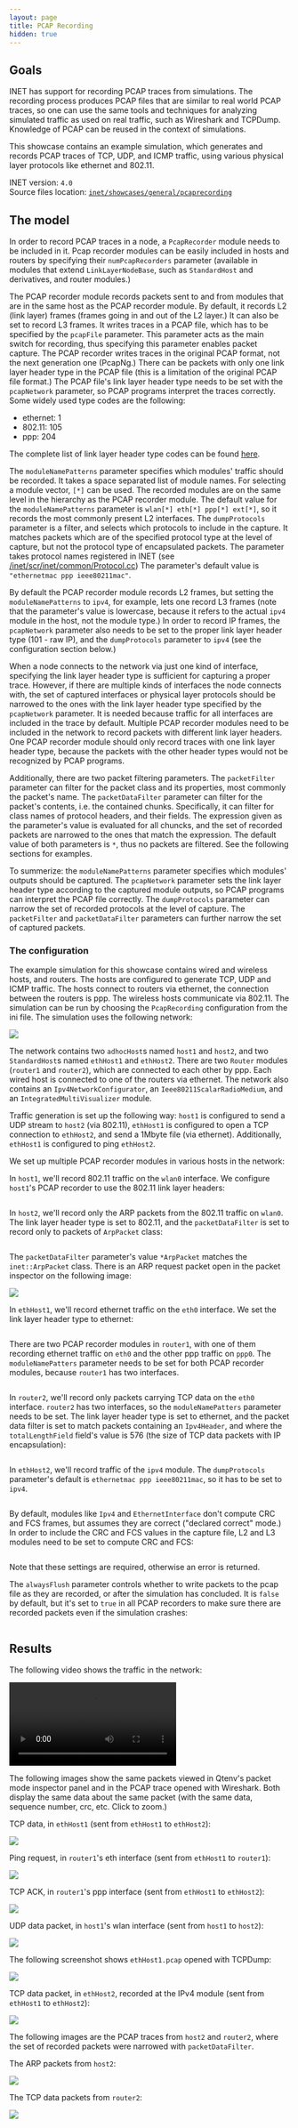 ```yaml
---
layout: page
title: PCAP Recording
hidden: true
---
```


## Goals

INET has support for recording PCAP traces from simulations. The recording
process produces PCAP files that are similar to real world PCAP traces,
so one can use the same tools and techniques for analyzing simulated traffic
as used on real traffic, such as Wireshark and TCPDump. Knowledge of PCAP
can be reused in the context of simulations.

This showcase contains an example simulation, which generates and records
PCAP traces of TCP, UDP, and ICMP traffic, using various physical layer protocols
like ethernet and 802.11.

INET version: `4.0`<br>
Source files location: <a href="https://github.com/inet-framework/inet-showcases/tree/master/general/pcaprecording" target="_blank">`inet/showcases/general/pcaprecording`</a>

## The model

In order to record PCAP traces in a node, a `PcapRecorder` module needs to be
included in it. Pcap recorder modules can be easily included in hosts and routers
by specifying their `numPcapRecorders` parameter (available in modules that extend
`LinkLayerNodeBase`, such as  `StandardHost` and derivatives, and router modules.)

The PCAP recorder module records packets sent to and from modules that are in the
same host as the PCAP recorder module. By default, it records L2 (link layer) frames
(frames going in and out of the L2 layer.) It can also be set to record L3 frames.
It writes traces in a PCAP file, which has to be specified by the `pcapFile` parameter.
This parameter acts as the main switch for recording, thus specifying this parameter
enables packet capture. <!--The pcap recorder module also creates TCPDump-like output
on the module log, if the `verbose` parameter is set to `true`.
TODO: enable when its working-->
The PCAP recorder writes traces in the original PCAP format, not the next generation one (PcapNg.)
There can be packets with only one link layer header type in the PCAP file (this is a limitation
of the original PCAP file format.) The PCAP file's link layer header type needs to be set
with the `pcapNetwork` parameter, so PCAP programs interpret the traces correctly.
Some widely used type codes are the following:

- ethernet: 1
- 802.11: 105
- ppp: 204

The complete list of link layer header type codes can be found
<a href="http://www.tcpdump.org/linktypes.html" target="_blank">here</a>.

The `moduleNamePatterns` parameter specifies which modules' traffic should be recorded.
It takes a space separated list of module names. <!--`TODO: which modules' output ?`-->
For selecting a module vector, `[*]` can be used. The recorded modules are on the
same level in the hierarchy as the PCAP recorder module. The default value for the
`moduleNamePatterns` parameter is `wlan[*] eth[*] ppp[*] ext[*]`, so it records
the most commonly present L2 interfaces. The `dumpProtocols` parameter is a filter,
and selects which protocols to include in the capture. It matches packets which
are of the specified protocol type at the level of capture, but not the protocol type
of encapsulated packets. The parameter takes protocol names registered in INET
(see <a href="https://github.com/inet-framework/inet/blob/master/src/inet/common/Protocol.cc" target="_blank">/inet/scr/inet/common/Protocol.cc</a>)
The parameter's default value is `"ethernetmac ppp ieee80211mac"`.

By default the PCAP recorder module records L2 frames, but setting the `moduleNamePatterns`
to `ipv4`, for example, lets one record L3 frames (note that the parameter's value is lowercase,
because it refers to the actual `ipv4` module in the host, not the module type.)
In order to record IP frames, the `pcapNetwork` parameter also needs to be set to the
proper link layer header type (101 - raw IP), and the `dumpProtocols` parameter to `ipv4`
(see the configuration section below.)

When a node connects to the network via just one kind of interface, specifying the
link layer header type is sufficient for capturing a proper trace. However,
if there are multiple kinds of interfaces the node connects with, the set of captured interfaces
or physical layer protocols should be narrowed to the ones with the link layer header type
specified by the `pcapNetwork` parameter. It is needed because traffic for all interfaces
are included in the trace by default. Multiple PCAP recorder modules need to be included
in the network to record packets with different link layer headers. One PCAP recorder module
should only record traces with one link layer header type, because the packets with the
other header types would not be recognized by PCAP programs.

Additionally, there are two packet filtering parameters. The `packetFilter` parameter
can filter for the packet class and its properties, most commonly the packet's name.
The `packetDataFilter` parameter can filter for the packet's contents,
i.e. the contained chunks. Specifically, it can filter for class names of protocol headers,
and their fields. The expression given as the parameter's value is evaluated for all chuncks,
and the set of recorded packets are narrowed to the ones that match the expression.
The default value of both parameters is `*`, thus no packets are filtered.
See the following sections for examples.

To summerize: the `moduleNamePatterns` parameter specifies which modules' outputs should be captured.
The `pcapNetwork` parameter sets the link layer header type according to the captured module outputs,
so PCAP programs can interpret the PCAP file correctly. The `dumpProtocols` parameter can narrow
the set of recorded protocols at the level of capture. The `packetFilter` and `packetDataFilter`
parameters can further narrow the set of captured packets.
<!-- TODO: not sure this is needed -->

### The configuration

The example simulation for this showcase contains wired and wireless hosts, and routers.
The hosts are configured to generate TCP, UDP and ICMP traffic. The hosts connect to routers
via ethernet, the connection between the routers is ppp. The wireless hosts communicate via 802.11.
The simulation can be run by choosing the `PcapRecording` configuration from the ini file.
The simulation uses the following network:

<img class="screen" src="network2.png">

The network contains two `adhocHost`s named `host1` and `host2`, and two `StandardHost`s
named `ethHost1` and `ethHost2`. There are two `Router` modules (`router1` and `router2`),
which are connected to each other by ppp. Each wired host is connected to one of the routers
via ethernet. The network also contains an `Ipv4NetworkConfigurator`,
an `Ieee80211ScalarRadioMedium`, and an `IntegratedMultiVisualizer` module.

Traffic generation is set up the following way:
`host1` is configured to send a UDP stream to `host2` (via 802.11),
`ethHost1` is configured to open a TCP connection to `ethHost2`,
and send a 1Mbyte file (via ethernet). Additionally, `ethHost1` is configured to ping `ethHost2`.

<!-- V1

There are `PcapRecorder` modules added to `host1`, `host2`, `ethHost1`,
`router1`, and `router2`. The keys in the ini file pertaining to PCAP recording
configuration are the following:

<p>
<pre class="include" src="omnetpp.ini" from="host1.numPcapRecorders" until="verbose"></pre>
</p>

We configure `host1`'s PCAP recorder to use the 802.11 link layer headers,
and `ethHost1`'s PCAP recorder to use ethernet link layer headers.
There are two PCAP recorder modules in `router1`, with one of them recording
ethernet traffic on `eth0` and the other ppp traffic on `ppp0`.
Additionally, there is a PCAP recorder in `ethHost2`, which is set to record
traffic of the `ipv4` module. -->

<!-- V2 -->

We set up multiple PCAP recorder modules in various hosts in the network:

In `host1`, we'll record 802.11 traffic on the `wlan0` interface. We configure
`host1`'s PCAP recorder to use the 802.11 link layer headers:

<p>
<pre class="include" src="omnetpp.ini" from="host1.numPcapRecorders" upto="/host1.pcap"></pre>
</p>

In `host2`, we'll record only the ARP packets from the 802.11 traffic on `wlan0`.
The link layer header type is set to 802.11, and the `packetDataFilter` is set
to record only to packets of `ArpPacket` class:

<p>
<pre class="include" src="omnetpp.ini" from="host2.numPcapRecorders" upto="packetDataFilter"></pre>
</p>

The `packetDataFilter` parameter's value `*ArpPacket` matches the `inet::ArpPacket` class.
There is an ARP request packet open in the packet inspector on the following image:

<img class="screen" src="arppacketclass.png" style="max-width: 70%;">

In `ethHost1`, we'll record ethernet traffic on the `eth0` interface.
We set the link layer header type to ethernet:

<p>
<pre class="include" src="omnetpp.ini" from="ethHost1.numPcapRecorders" upto="/ethHost1.pcap"></pre>
</p>

There are two PCAP recorder modules in `router1`, with one of them recording
ethernet traffic on `eth0` and the other ppp traffic on `ppp0`.
The `moduleNamePatters` parameter needs to be set for both PCAP recorder modules,
because `router1` has two interfaces.

<p>
<pre class="include" src="omnetpp.ini" from="router1.numPcapRecorders" until="router2.numPcapRecorders"></pre>
</p>

In `router2`, we'll record only packets carrying TCP data on the `eth0` interface.
`router2` has two interfaces, so the `moduleNamePatters` parameter needs to be set.
The link layer header type is set to ethernet, and the packet data filter is set to
match packets containing an `Ipv4Header`, and where the `totalLengthField` field's value
is 576 (the size of TCP data packets with IP encapsulation):

<p>
<pre class="include" src="omnetpp.ini" from="router2.numPcapRecorders" upto="totalLengthField"></pre>
</p>

In `ethHost2`, we'll record traffic of the `ipv4` module. The `dumpProtocols` parameter's
default is `ethernetmac ppp ieee80211mac`, so it has to be set to `ipv4`.

<p>
<pre class="include" src="omnetpp.ini" from="ethHost2.numPcapRecorders" upto="dumpProtocols"></pre>
</p>

By default, modules like `Ipv4` and `EthernetInterface` don't compute CRC and FCS frames,
but assumes they are correct ("declared correct" mode.) In order to include the CRC and FCS values
in the capture file, L2 and L3 modules need to be set to compute CRC and FCS:

<p>
<pre class="include" src="omnetpp.ini" from="crcMode" upto="fcsMode"></pre>
</p>

Note that these settings are required, otherwise an error is returned.

The `alwaysFlush` parameter controls whether to write packets to the pcap file
as they are recorded, or after the simulation has concluded. It is `false` by default,
but it's set to `true` in all PCAP recorders to make sure there are recorded packets
even if the simulation crashes:

<p>
<pre class="include" src="omnetpp.ini" from="alwaysFlush" until=" "></pre>
</p>

## Results

The following video shows the traffic in the network:

<p>
<video autoplay loop controls src="pcap1.mp4" onclick="this.paused ? this.play() : this.pause();"></video>
<!--internal video recording, playback speed 1, no animation speed, run until first sendTimer (t=0.002), step, stop at about 10.5 seconds simulation time-->
</p>

The following images show the same packets viewed in Qtenv's packet mode inspector panel
and in the PCAP trace opened with Wireshark. Both display the same data about the same packet
(with the same data, sequence number, crc, etc. Click to zoom.)

TCP data, in `ethHost1` (sent from `ethHost1` to `ethHost2`):

<img class="screen" src="ethHost9.png" onclick="imageFullSizeZoom(this);" style="cursor:zoom-in">

Ping request, in `router1`'s eth interface (sent from `ethHost1` to `router1`):

<img class="screen" src="routerEth2_2.png" onclick="imageFullSizeZoom(this);" style="cursor:zoom-in">

TCP ACK, in `router1`'s ppp interface (sent from `ethHost1` to `ethHost2`):

<img class="screen" src="routerPPP3.png" onclick="imageFullSizeZoom(this);" style="cursor:zoom-in">

UDP data packet, in `host1`'s wlan interface (sent from `host1` to `host2`):

<img class="screen" src="wifi5.png" onclick="imageFullSizeZoom(this);" style="cursor:zoom-in">

The following screenshot shows `ethHost1.pcap` opened with TCPDump:

<img class="screen" src="tcpdump.png" onclick="imageFullSizeZoom(this);" style="cursor:zoom-in">

TCP data packet, in `ethHost2`, recorded at the IPv4 module (sent from `ethHost1` to `ethHost2`):

<img class="screen" src="rawip.png" onclick="imageFullSizeZoom(this);" style="cursor:zoom-in">

The following images are the PCAP traces from `host2` and `router2`, where the set of
recorded packets were narrowed with `packetDataFilter`.

The ARP packets from `host2`:

<img class="screen" src="arp.png">

The TCP data packets from `router2`:

<img class="screen" src="tcpdata.png">
